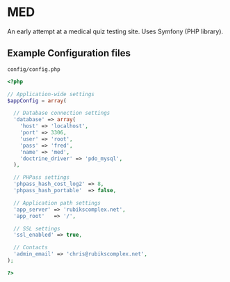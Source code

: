 # MED

An early attempt at a medical quiz testing site.  Uses Symfony (PHP library).

## Example Configuration files

`config/config.php`

```php
<?php

// Application-wide settings
$appConfig = array(

  // Database connection settings
  'database' => array(
    'host' => 'localhost',
    'port' => 3306,
    'user' => 'root',
    'pass' => 'fred',
    'name' => 'med',
    'doctrine_driver' => 'pdo_mysql',
  ),

  // PHPass settings
  'phpass_hash_cost_log2' => 8,
  'phpass_hash_portable'  => false,

  // Application path settings
  'app_server' => 'rubikscomplex.net',
  'app_root'   => '/',

  // SSL settings
  'ssl_enabled' => true,

  // Contacts
  'admin_email' => 'chris@rubikscomplex.net',
);

?>
```